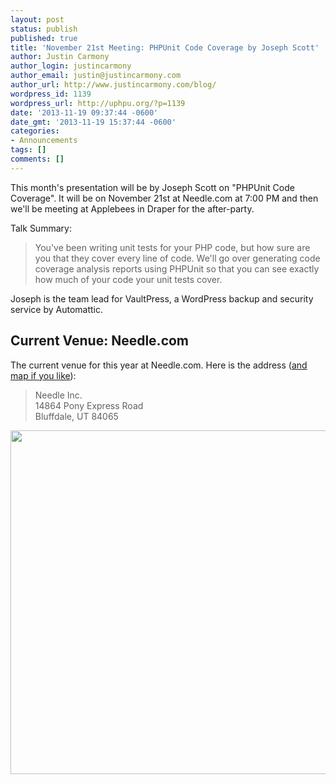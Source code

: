 ```yaml
---
layout: post
status: publish
published: true
title: 'November 21st Meeting: PHPUnit Code Coverage by Joseph Scott'
author: Justin Carmony
author_login: justincarmony
author_email: justin@justincarmony.com
author_url: http://www.justincarmony.com/blog/
wordpress_id: 1139
wordpress_url: http://uphpu.org/?p=1139
date: '2013-11-19 09:37:44 -0600'
date_gmt: '2013-11-19 15:37:44 -0600'
categories:
- Announcements
tags: []
comments: []
---
```

<p>This month's presentation will be by Joseph Scott on "PHPUnit Code Coverage". It will be on November 21st at Needle.com at 7:00 PM and then we'll be meeting at Applebees in Draper for the after-party.</p>
<p>Talk Summary:</p>
<blockquote><p>
You've been writing unit tests for your PHP code, but how sure are you that they cover every line of code.  We'll go over generating code coverage analysis reports using PHPUnit so that you can see exactly how much of your code your unit tests cover.
</p></blockquote>
<p>Joseph is the team lead for VaultPress, a WordPress backup and security service by Automattic. </p>
<h2>Current Venue: Needle.com</h2>
<p>The current venue for this year at Needle.com. Here is the address (<a href="http://www.needle.com/contact.html">and map if you like</a>):</p>
<blockquote><p>Needle Inc.<br />
14864 Pony Express Road<br />
Bluffdale, UT 84065</p></blockquote>
<p><img class="alignnone" alt="" src="http://df7xs8p1yjitw.cloudfront.net/partners/needle/site/contact-directions.jpg" width="600" height="550" /></p>
